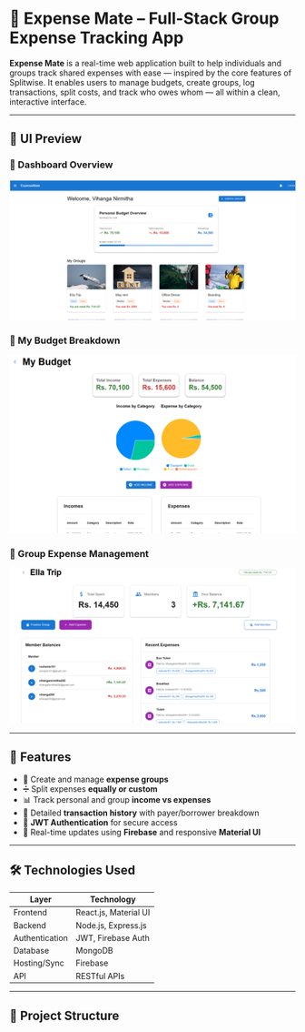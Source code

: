 # 💸 Expense Mate – Full-Stack Group Expense Tracking App

**Expense Mate** is a real-time web application built to help individuals and groups track shared expenses with ease — inspired by the core features of Splitwise. It enables users to manage budgets, create groups, log transactions, split costs, and track who owes whom — all within a clean, interactive interface.

---

## 📸 UI Preview

### 🔹 Dashboard Overview
![Personal Budget](./dashboard.PNG)

### 🔹 My Budget Breakdown
![Budget Charts](./my-budget.PNG)

### 🔹 Group Expense Management
![Group View](./group-ella-trip.PNG)

---

## 🚀 Features

- 👥 Create and manage **expense groups**
- ➗ Split expenses **equally or custom**
- 📊 Track personal and group **income vs expenses**
- 💬 Detailed **transaction history** with payer/borrower breakdown
- 🔐 **JWT Authentication** for secure access
- 🔁 Real-time updates using **Firebase** and responsive **Material UI**

---

## 🛠️ Technologies Used

| Layer        | Technology                      |
|--------------|----------------------------------|
| Frontend     | React.js, Material UI            |
| Backend      | Node.js, Express.js              |
| Authentication | JWT, Firebase Auth            |
| Database     | MongoDB                          |
| Hosting/Sync | Firebase                         |
| API          | RESTful APIs                     |

---

## 📂 Project Structure


